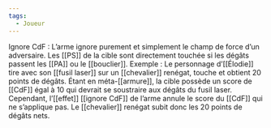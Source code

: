 ```yaml
---
tags:
  - Joueur
---
```

Ignore CdF : 
	L’arme ignore purement et simplement le champ de force d’un adversaire. Les [[PS]] de la cible sont directement touchée si les dégâts passent les [[PA]] ou le [[bouclier]]. Exemple : Le personnage d’[[Élodie]] tire avec son [[fusil laser]] sur un [[chevalier]] renégat, touche et obtient 20 points de dégâts. Étant en méta-[[armure]], la cible possède un score de [[CdF]] égal à 10 qui devrait se soustraire aux dégâts du fusil laser. Cependant, l’[[effet]] [[ignore CdF]] de l’arme annule le score du [[CdF]] qui ne s’applique pas. Le [[chevalier]] renégat subit donc les 20 points de dégâts nets.